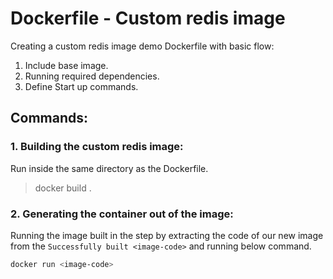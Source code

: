 # Dockerfile - Custom redis image

Creating a custom redis image demo Dockerfile with basic flow:

1. Include base image.
2. Running required dependencies.
3. Define Start up commands.

## Commands:

### 1. Building the custom redis image:
Run inside the same directory as the Dockerfile.
> docker build .

### 2. Generating the container out of the image:
Running the image built in the step by extracting the code of our new image from the ```Successfully built <image-code>``` and running below command.
```sh 
docker run <image-code>
```
